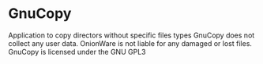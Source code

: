 # GnuCopy
Application to copy directors without specific files types
GnuCopy does not collect any user data. OnionWare is not liable for any damaged or lost files. GnuCopy is licensed under the GNU GPL3
